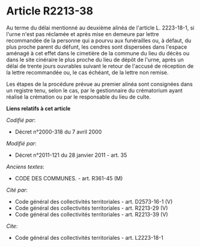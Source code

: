 # Article R2213-38

Au terme du délai mentionné au deuxième alinéa de l'article L. 2223-18-1, si l'urne n'est pas réclamée et après mise en
demeure par lettre recommandée de la personne qui a pourvu aux funérailles ou, à défaut, du plus proche parent du défunt, les
cendres sont dispersées dans l'espace aménagé à cet effet dans le cimetière de la commune du lieu du décès ou dans le site
cinéraire le plus proche du lieu de dépôt de l'urne, après un délai de trente jours ouvrables suivant le retour de l'accusé
de réception de la lettre recommandée ou, le cas échéant, de la lettre non remise. 

Les étapes de la procédure prévue au premier alinéa sont consignées dans un registre tenu, selon le cas, par le gestionnaire
du crématorium ayant réalisé la crémation ou par le responsable du lieu de culte.

**Liens relatifs à cet article**

_Codifié par_:

  - Décret n°2000-318 du 7 avril 2000

_Modifié par_:

  - Décret n°2011-121 du 28 janvier 2011 - art. 35

_Anciens textes_:

  - CODE DES COMMUNES. - art. R361-45 (M)

_Cité par_:

  - Code général des collectivités territoriales - art. D2573-16-1 (V)
  - Code général des collectivités territoriales - art. R2213-29 (V)
  - Code général des collectivités territoriales - art. R2213-39 (V)

_Cite_:

  - Code général des collectivités territoriales - art. L2223-18-1
